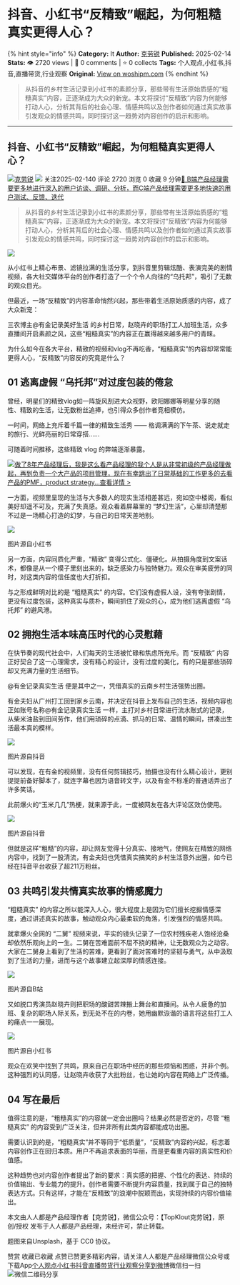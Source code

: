 # 抖音、小红书“反精致”崛起，为何粗糙真实更得人心？
{% hint style="info" %}
**Category:** It
**Author:** [克劳锐](https://www.woshipm.com/u/1439338)
**Published:** 2025-02-14  
**Stats:** 👁️ 2720 views | 💬 0 comments | ⭐ 0 collects
**Tags:** 个人观点,小红书,抖音,直播带货,行业观察
**Original:** [View on woshipm.com](https://www.woshipm.com/it/6180020.html)
{% endhint %}
> 从抖音的乡村生活记录到小红书的素颜分享，那些带有生活原始质感的“粗糙真实”内容，正逐渐成为大众的新宠。本文将探讨“反精致”内容为何能够打动人心，分析其背后的社会心理、情感共鸣以及创作者如何通过真实故事引发观众的情感共鸣，同时探讨这一趋势对内容创作的启示和影响。

---

## 抖音、小红书“反精致”崛起，为何粗糙真实更得人心？

[![](https://image.woshipm.com/wp-files/2022/06/NDd55yxXBEbyKfqbpICF.jpeg!/both/72x72)](https://www.woshipm.com/u/1439338)[克劳锐](https://www.woshipm.com/u/1439338) ![](https://static.woshipm.com/tag/1122_1@2x.png) 关注2025-02-140 评论 2720 浏览 0 收藏 9 分钟[🔗 B端产品经理需要更多地进行深入的用户访谈、调研、分析，而C端产品经理需要更多地快速的用户测试、反馈、迭代](https://ke.qidianla.com/courses/bcpm)

> 从抖音的乡村生活记录到小红书的素颜分享，那些带有生活原始质感的“粗糙真实”内容，正逐渐成为大众的新宠。本文将探讨“反精致”内容为何能够打动人心，分析其背后的社会心理、情感共鸣以及创作者如何通过真实故事引发观众的情感共鸣，同时探讨这一趋势对内容创作的启示和影响。

![](https://image.woshipm.com/2024/07/31/1d0a3638-4f2f-11ef-a43d-00163e142b65.png)

从小红书上精心布景、滤镜拉满的生活分享，到抖音里剪辑炫酷、表演完美的剧情视频，各大社交媒体平台的创作者打造了一个个令人向往的“乌托邦”，吸引了无数的观众目光。

但最近，一场“反精致”的内容革命悄然兴起，那些带着生活原始质感的内容，成了大众新宠：

三农博主@有金记录美好生活 的乡村日常，赵晓卉的职场打工人加班生活，众多直播间开启素颜之风，这些“粗糙真实”的内容正在赢得越来越多用户的青睐。

为什么如今在各大平台，精致的视频和vlog不再吃香，“粗糙真实”的内容却常常能更得人心，“反精致”内容反的究竟是什么？

## 01 逃离虚假 “乌托邦”对过度包装的倦怠

曾经，明星们的精致vlog如一阵旋风刮进大众视野，欧阳娜娜等明星分享的随性、精致的生活，让无数粉丝追捧，也引得众多创作者竞相模仿。

一时间，网络上充斥着千篇一律的精致生活秀 —— 格调满满的下午茶、说走就走的旅行、光鲜亮丽的日常穿搭……

可随着时间推移，这些精致 vlog 的弊端逐渐暴露。

[![](https://image.woshipm.com/2023/08/02/bf59b8ba-30e4-11ee-88e7-00163e0b5ff3.png)做了8年产品经理后，我是这么看产品经理的我个人是从非常初级的产品经理做起，再到负责一个大产品的项目管理，现在有幸跳出了日常基础的工作更多的去看产品的PMF，product strategy...查看详情 >](https://ke.qidianla.com/courses/bcpm)

一方面，视频里呈现的生活与大多数人的现实生活相差甚远，宛如空中楼阁，看似美好却遥不可及，充满了失真感。观众看着屏幕里的 “梦幻生活”，心里却清楚那不过是一场精心打造的幻梦，与自己的日常天差地别。

![](https://image.woshipm.com/2025/02/12/837cdc66-e8dd-11ef-a7d7-00163e09d72f.jpg)

图片源自小红书

另一方面，内容同质化严重，“精致” 变得公式化、僵硬化。从拍摄角度到文案话术，都像是从一个模子里刻出来的，缺乏感染力与独特魅力。观众在审美疲劳的同时，对这类内容的信任度也大打折扣。

与之形成鲜明对比的是 “粗糙真实” 的内容。它们没有虚假人设，没有夸张剧情，更没有过度包装，这种真实与质朴，瞬间抓住了观众的心，成为他们逃离虚假 “乌托邦” 的避风港。

## 02 拥抱生活本味高压时代的心灵慰藉

在快节奏的现代社会中，人们每天的生活被忙碌和焦虑所充斥。而 “反精致” 内容正好契合了这一心理需求，没有精心的设计，没有过度的美化，有的只是那些琐碎却又充满力量的生活细节。

@有金记录真实生活 便是其中之一，凭借真实的云南乡村生活强势出圈。

有金夫妇从广州打工回到家乡云南，并决定在抖音上发布自己的生活，视频内容也正如账号名称@有金记录真实生活 一样，主打对乡村日常进行流水账式的记录，从柴米油盐到田间劳作，他们用琐碎的点滴、抓马的日常、温情的瞬间，拼凑出生活最本真的模样。

![](https://image.woshipm.com/2025/02/12/8447363c-e8dd-11ef-a7d7-00163e09d72f.jpg)

图片源自抖音

可以发现，在有金的视频里，没有任何剪辑技巧，拍摄也没有什么精心设计，更别提提前备好脚本了，就连字幕也因为语音转文字，以及有金不标准的普通话弄出了许多笑话。

此前爆火的“玉米几几”热梗，就来源于此，一度被网友在各大评论区效仿使用。

![](https://image.woshipm.com/2025/02/12/8512222a-e8dd-11ef-a7d7-00163e09d72f.jpg)

图片源自抖音

但就是这样“粗糙”的内容，却让网友觉得十分真实、接地气，使网友在精致的网络内容中，找到了一股清流，有金夫妇也凭借真实搞笑的乡村生活意外出圈，如今已经在抖音平台收获了超211万粉丝。

## 03 共鸣引发共情真实故事的情感魔力

“粗糙真实” 的内容之所以能深入人心，很大程度上是因为它们擅长挖掘情感深度，通过讲述真实的故事，触动观众内心最柔软的角落，引发强烈的情感共鸣。

就拿爆火全网的 “二舅” 视频来说，平实的镜头记录了一位农村残疾老人饱经沧桑却依然乐观向上的一生。二舅在苦难面前不屈不挠的精神，让无数观众为之动容。大家在二舅身上看到了生活的苦难，更看到了面对苦难时的坚韧与勇气，从中汲取到了生活的力量，进而与这个故事建立起深厚的情感连接。

![](https://image.woshipm.com/2025/02/12/864da7fe-e8dd-11ef-a7d7-00163e09d72f.jpg)

图片源自B站

又如脱口秀演员赵晓卉则把职场的酸甜苦辣搬上舞台和直播间。从令人疲惫的加班、复杂的职场人际关系，到无处不在的内卷，她用幽默诙谐的语言将这些打工人的痛点一一展现。

![](https://image.woshipm.com/2025/02/12/86e290c6-e8dd-11ef-a7d7-00163e09d72f.jpg)

图片源自小红书

观众在欢笑中找到了共鸣，原来自己在职场中经历的那些烦恼和困惑，并非个例。这种强烈的认同感，让赵晓卉收获了大批粉丝，也让她的内容在网络上广泛传播。

## 04 写在最后

值得注意的是，“粗糙真实”的内容就一定会出圈吗？结果必然是否定的，尽管 “粗糙真实” 的内容受到广泛关注，但并非所有此类内容都能成功出圈。

需要认识到的是，“粗糙真实”并不等同于“低质量”，“反精致”内容的兴起，标志着内容创作正在回归本质。用户不再追求表面的华丽，而是更看重内容的真实性和价值感。

这种趋势也对内容创作者提出了新的要求：真实感的把握、个性化的表达、持续的价值输出、专业能力的提升。创作者需要不断提升内容质量，找到属于自己的独特表达方式。只有这样，才能在“反精致”的浪潮中脱颖而出，实现持续的内容价值输出。

本文由人人都是产品经理作者【克劳锐】，微信公众号：【TopKlout克劳锐】，原创/授权 发布于人人都是产品经理，未经许可，禁止转载。

题图来自Unsplash，基于 CC0 协议。

赞赏 收藏已收藏 点赞已赞更多精彩内容，请关注人人都是产品经理微信公众号或下载App[个人观点](https://www.woshipm.com/tag/%e4%b8%aa%e4%ba%ba%e8%a7%82%e7%82%b9)[小红书](https://www.woshipm.com/tag/%e5%b0%8f%e7%ba%a2%e4%b9%a6)[抖音](https://www.woshipm.com/tag/%e6%8a%96%e9%9f%b3)[直播带货](https://www.woshipm.com/tag/%e7%9b%b4%e6%92%ad%e5%b8%a6%e8%b4%a7)[行业观察](https://www.woshipm.com/tag/%e8%a1%8c%e4%b8%9a%e8%a7%82%e5%af%9f)[分享到微博](https://service.weibo.com/share/share.php?appkey=2775287854&title=抖音、小红书“反精致”崛起，为何粗糙真实更得人心？&url=https://www.woshipm.com/it/6180020.html&pic=https://image.woshipm.com/2024/07/31/1d0a3638-4f2f-11ef-a43d-00163e142b65.png)微信扫一扫![微信二维码](https://api.pwmqr.com/qrcode/create/?url=https://www.woshipm.com/it/6180020.html)分享